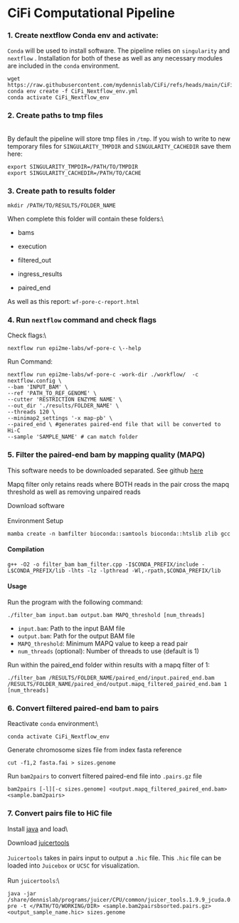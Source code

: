 # CiFi Computational Pipeline

### 1. Create nextflow Conda env and activate:

`Conda` will be used to install software. The pipeline relies on `singularity` and `nextflow` . Installation for both of these as well as any necessary modules are included in the `conda` environment.

```         
wget https://raw.githubusercontent.com/mydennislab/CiFi/refs/heads/main/CiFi_Nextflow_env.yml 
conda env create -f CiFi_Nextflow_env.yml
conda activate CiFi_Nextflow_env
```

### 2. Create paths to tmp files

\
By default the pipeline will store tmp files in `/tmp`. If you wish to write to new temporary files for `SINGULARITY_TMPDIR` and `SINGULARITY_CACHEDIR` save them here:

```         
export SINGULARITY_TMPDIR=/PATH/TO/TMPDIR
export SINGULARITY_CACHEDIR=/PATH/TO/CACHE
```

### 3. Create path to results folder

```         
mkdir /PATH/TO/RESULTS/FOLDER_NAME
```

When complete this folder will contain these folders:\

-   bams

-   execution

-   filtered_out

-   ingress_results

-   paired_end

As well as this report: `wf-pore-c-report.html`

### 4. Run `nextflow` command and check flags

Check flags:\

```         
nextflow run epi2me-labs/wf-pore-c \--help
```

Run Command:

```         
nextflow run epi2me-labs/wf-pore-c -work-dir ./workflow/  -c  nextflow.config \
--bam 'INPUT_BAM' \ 
--ref 'PATH_TO_REF_GENOME' \
--cutter 'RESTRICTION ENZYME NAME' \
--out_dir './results/FOLDER_NAME' \
--threads 120 \
--minimap2_settings '-x map-pb' \
--paired_end \ #generates paired-end file that will be converted to Hi-C
--sample 'SAMPLE_NAME' # can match folder
```

### 5. Filter the paired-end bam by mapping quality (MAPQ)

This software needs to be downloaded separated. See github [here](https://github.com/mydennislab/2024-sep-mapqfilter/tree/main)

Mapq filter only retains reads where BOTH reads in the pair cross the mapq threshold as well as removing unpaired reads

Download software\
\
Environment Setup

```         
mamba create -n bamfilter bioconda::samtools bioconda::htslib zlib gcc 
```

#### Compilation

```         
g++ -O2 -o filter_bam bam_filter.cpp -I$CONDA_PREFIX/include -L$CONDA_PREFIX/lib -lhts -lz -lpthread -Wl,-rpath,$CONDA_PREFIX/lib
```

#### Usage

Run the program with the following command:

```         
./filter_bam input.bam output.bam MAPQ_threshold [num_threads]
```

-   `input.bam`: Path to the input BAM file
-   `output.bam`: Path for the output BAM file
-   `MAPQ_threshold`: Minimum MAPQ value to keep a read pair
-   `num_threads` (optional): Number of threads to use (default is 1)

Run within the paired_end folder within results with a mapq filter of 1:

```         
./filter_bam /RESULTS/FOLDER_NAME/paired_end/input.paired_end.bam /RESULTS/FOLDER_NAME/paired_end/output.mapq_filtered_paired_end.bam 1 [num_threads]
```

### 6. Convert filtered paired-end bam to pairs

Reactivate `conda` environment:\

```         
conda activate CiFi_Nextflow_env
```

Generate chromosome sizes file from index fasta reference

```         
cut -f1,2 fasta.fai > sizes.genome
```

Run `bam2pairs` to convert filtered paired-end file into `.pairs.gz` file

```         
bam2pairs [-l][-c sizes.genome] <output.mapq_filtered_paired_end.bam> <sample.bam2pairs>
```

### 7. Convert pairs file to HiC file

Install [java](https://www.java.com/en/download/help/linux_x64_install.html#download) and load\

Download [juicertools](https://github.com/aidenlab/juicer/wiki/Download)\
\
`Juicertools` takes in pairs input to output a `.hic` file. This `.hic` file can be loaded into `Juicebox` or `UCSC` for visualization.\
\
Run `juicertools`:\

```
java -jar /share/dennislab/programs/juicer/CPU/common/juicer_tools.1.9.9_jcuda.0.8.jar pre -t </PATH/TO/WORKING/DIR> <sample.bam2pairsbsorted.pairs.gz> <output_sample_name.hic> sizes.genome
```
